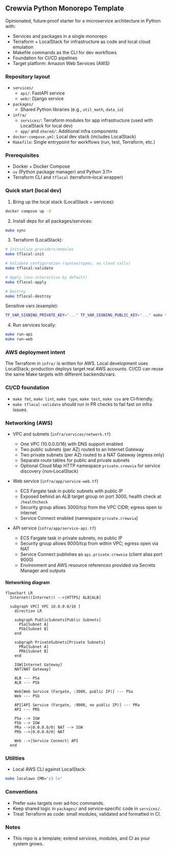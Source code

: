 ## Crewvia Python Monorepo Template

Opinionated, future‑proof starter for a microservice architecture in Python with:

- Services and packages in a single monorepo
- Terraform + LocalStack for infrastructure as code and local cloud emulation
- Makefile commands as the CLI for dev workflows
- Foundation for CI/CD pipelines
- Target platform: Amazon Web Services (AWS)

### Repository layout

- `services/`
  - `api/`: FastAPI service
  - `web/`: Django service
- `packages/`
  - Shared Python libraries (e.g., `util_math`, `data_io`)
- `infra/`
  - `services/`: Terraform modules for app infrastructure (used with LocalStack for local dev)
  - `app/` and `shared/`: Additional infra components
- `docker-compose.yml`: Local dev stack (includes LocalStack)
- `Makefile`: Single entrypoint for workflows (run, test, Terraform, etc.)

### Prerequisites

- Docker + Docker Compose
- `uv` (Python package manager) and Python 3.11+
- Terraform CLI and `tflocal` (terraform‑local wrapper)

### Quick start (local dev)

1) Bring up the local stack (LocalStack + services):

```bash
docker compose up -d
```

2) Install deps for all packages/services:

```bash
make sync
```

3) Terraform (LocalStack):

```bash
# Initialize providers/modules
make tflocal-init

# Validate configuration (syntax/types, no cloud calls)
make tflocal-validate

# Apply (non-interactive by default)
make tflocal-apply

# Destroy
make tflocal-destroy
```

Sensitive vars (example):

```bash
TF_VAR_SIGNING_PRIVATE_KEY="..." TF_VAR_SIGNING_PUBLIC_KEY="..." make tflocal-apply
```

4) Run services locally:

```bash
make run-api
make run-web
```

### AWS deployment intent

The Terraform in `infra/` is written for AWS. Local development uses LocalStack; production deploys target real AWS accounts. CI/CD can reuse the same Make targets with different backends/vars.

### CI/CD foundation

- `make fmt`, `make lint`, `make type`, `make test`, `make cov` are CI‑friendly.
- `make tflocal-validate` should run in PR checks to fail fast on infra issues.

### Networking (AWS)

- VPC and subnets (`infra/services/network.tf`)
  - One VPC (10.0.0.0/16) with DNS support enabled
  - Two public subnets (per AZ) routed to an Internet Gateway
  - Two private subnets (per AZ) routed to a NAT Gateway (egress only)
  - Separate route tables for public and private subnets
  - Optional Cloud Map HTTP namespace `private.crewvia` for service discovery (non‑LocalStack)

- Web service (`infra/app/service-web.tf`)
  - ECS Fargate task in public subnets with public IP
  - Exposed behind an ALB target group on port 3000, health check at `/healthcheck`
  - Security group allows 3000/tcp from the VPC CIDR; egress open to internet
  - Service Connect enabled (namespace `private.crewvia`)

- API service (`infra/app/service-api.tf`)
  - ECS Fargate task in private subnets, no public IP
  - Security group allows 9000/tcp from within VPC; egress open via NAT
  - Service Connect publishes as `api.private.crewvia` (client alias port 9000)
  - Environment and AWS resource references provided via Secrets Manager and outputs

#### Networking diagram

```mermaid
flowchart LR
  Internet((Internet)) -->|HTTPS| ALB[ALB]

  subgraph VPC[ VPC 10.0.0.0/16 ]
    direction LR

    subgraph PublicSubnets[Public Subnets]
      PSa[Subnet A]
      PSb[Subnet B]
    end

    subgraph PrivateSubnets[Private Subnets]
      PRa[Subnet A]
      PRb[Subnet B]
    end

    IGW[Internet Gateway]
    NAT[NAT Gateway]

    ALB --- PSa
    ALB --- PSb

    Web[Web Service (Fargate, :3000, public IP)] --- PSa
    Web --- PSb

    API[API Service (Fargate, :9000, no public IP)] --- PRa
    API --- PRb

    PSa --> IGW
    PSb --> IGW
    PRa -->|0.0.0.0/0| NAT --> IGW
    PRb -->|0.0.0.0/0| NAT

    Web -->|Service Connect| API
  end
```

### Utilities

- Local AWS CLI against LocalStack:

```bash
make localaws CMD="s3 ls"
```

### Conventions

- Prefer `make` targets over ad‑hoc commands.
- Keep shared logic in `packages/` and service‑specific code in `services/`.
- Treat Terraform as code: small modules, validated and formatted in CI.

### Notes

- This repo is a template; extend services, modules, and CI as your system grows.


